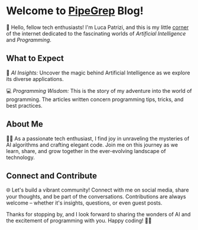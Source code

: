 # Welcome to [PipeGrep](https://patrizi-luca.github.io/)  Blog!

🚀 Hello, fellow tech enthusiasts! I'm Luca Patrizi, and this is my little [corner](https://patrizi-luca.github.io/) of the internet dedicated to the fascinating worlds of *Artificial Intelligence* and *Programming*.

## What to Expect

🤖 *AI Insights:* Uncover the magic behind Artificial Intelligence as we explore its diverse applications.

💻 *Programming Wisdom:* This is the story of my adventure into the world of programming. The articles written concern programming tips, tricks, and best practices.

## About Me

🧑‍💻 As a passionate tech enthusiast, I find joy in unraveling the mysteries of AI algorithms and crafting elegant code. Join me on this journey as we learn, share, and grow together in the ever-evolving landscape of technology.

## Connect and Contribute

🌐 Let's build a vibrant community! Connect with me on social media, share your thoughts, and be part of the conversations. Contributions are always welcome – whether it's insights, questions, or even guest posts.

Thanks for stopping by, and I look forward to sharing the wonders of AI and the excitement of programming with you. Happy coding! 🚀✨

